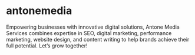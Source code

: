 # antonemedia
Empowering businesses with innovative digital solutions, Antone Media Services combines expertise in SEO, digital marketing, performance marketing, website design, and content writing to help brands achieve their full potential. Let’s grow together!
